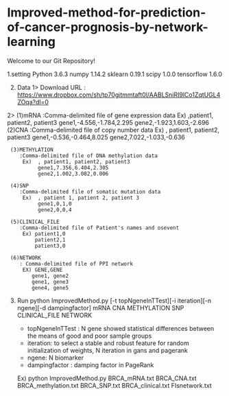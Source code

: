 # Improved-method-for-prediction-of-cancer-prognosis-by-network-learning
Welcome to our Git Repository!

1.setting
  Python  3.6.3
  numpy 1.14.2
  sklearn 0.19.1
  scipy 1.0.0
  tensorflow 1.6.0
  
2.  Data
1> Download URL
: https://www.dropbox.com/sh/tp70gitmmtaft0l/AABLSniRI9lCo1ZqtUGL4ZOqa?dl=0
  
  2> (1)mRNA
        :Comma-delimited file of gene expression data 
          Ex)  ,patient1, patient2, patient3
              gene1,-4.556,-1.784,2.295
              gene2,-1.923,1.603,-2.696         
     (2)CNA
        :Comma-delimited file of copy number data 
          Ex)  , patient1, patient2, patient3
              gene1,-0.536,-0.464,8.025
              gene2,7.022,-1.033,-0.636
              
     (3)METHYLATION
        :Comma-delimited file of DNA methylation data
         Ex)  , patient1, patient2, patient3
              gene1,7.356,6.404,2.305
              gene2,1.002,3.082,0.006
              
     (4)SNP
        :Comma-delimited file of somatic mutation data
         Ex)  , patient 1, patient 2, patient 3
              gene1,0,1,0
              gene2,0,0,4
              
     (5)CLINICAL_FILE
        :Comma-delimited file of Patient's names and osevent
         Ex) patient1,0
             patient2,1
             patient3,0
        
     (6)NETWORK
        : Comma-delimited file of PPI network
         EX) GENE,GENE
            gene1, gene2
            gene1, gene3
            gene4, gene5
        
  
3. Run
    python ImprovedMethod.py [-t topNgeneInTTest][-i iteration][-n ngene][-d dampingfactor] mRNA CNA METHYLATION SNP CLINICAL_FILE NETWORK
    
    - topNgeneInTTest : N gene showed statistical differences between the means of good and poor sample groups
    - iteration: to select a stable and robust feature for random initialization of weights, N iteration in gans and pagerank
    - ngene: N biomarker
    - dampingfactor : damping factor in PageRank
    
    Ex) python ImprovedMethod.py BRCA_mRNA.txt BRCA_CNA.txt BRCA_methylation.txt BRCA_SNP.txt BRCA_clinical.txt FIsnetwork.txt






